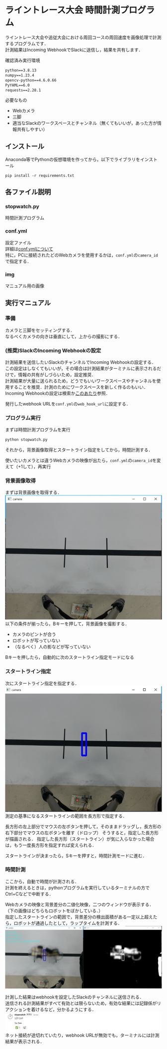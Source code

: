 # ライントレース大会 時間計測プログラム

ライントレース大会や追従大会における周回コースの周回速度を画像処理で計測するプログラムです．  
計測結果はIncoming WebhookでSlackに送信し，結果を共有します．

確認済み実行環境
```
python==3.8.13
numpy==1.23.4
opencv-python==4.6.0.66
PyYAML==6.0
requests==2.28.1
```

必要なもの
- Webカメラ
- 三脚
- 適当なSlackのワークスペースとチャンネル（無くてもいいが，あった方が情報共有しやすい）

## インストール
Anaconda等でPythonの仮想環境を作ってから，以下でライブラリをインストール
```bash:pip
pip install -r requirements.txt
```

## 各ファイル説明
### stopwatch.py
時間計測プログラム

### conf.yml
設定ファイル  
詳細は[conf.ymlについて](AboutConf.md)  
特に，PCに接続されたどのWebカメラを使用するかは，`conf.yml`の`camera_id`で指定する．

### img
マニュアル用の画像

## 実行マニュアル
### 準備
カメラと三脚をセッティングする．  
なるべくカメラの向きは垂直にして，上からの撮影にする．

### (推奨)SlackのIncoming Webhookの設定
計測結果を送信したいSlackのチャンネルでIncoming Webhookの設定する．  
この設定はしなくてもいいが，その場合は計測結果がターミナルに表示されるだけで，情報の共有がしづらいため，設定推奨．  
計測結果が大量に送られるため，どうでもいいワークスペースやチャンネルを使用することを推奨．計測のためにワークスペースを新しく作るのもいい．  
Incoming Webhookの設定は検索か[このあたり](https://qiita.com/ik-fib/items/b4a502d173a22b3947a0)参照．

発行したwebhook URLを`conf.yml`の`web_hook_url`に設定する．

### プログラム実行
まずは時間計測プログラムを実行
```python
python stopwatch.py
```
それから，背景画像取得とスタートライン指定をしてから，時間計測する．

使いたいカメラとは違うWebカメラの映像が出たら，`conf.yml`の`camera_id`を変えて（+1して），再実行

### 背景画像取得
まずは背景画像を取得する．
![背景画像取得](img/1.png)  
以下の条件が揃ったら，Bキーを押して，背景画像を撮影する．
- カメラのピントが合う
- ロボットが写っていない
- （なるべく）人の影などが写っていない

Bキーを押したら，自動的に次のスタートライン指定モードになる

### スタートライン指定
次にスタートライン指定を指定する．
![スタートライン指定](img/2.png)  
測定の基準になるスタートラインの範囲を長方形で指定する．

長方形の左上部分でマウスの左ボタンを押して，そのままドラッグし，長方形の右下部分でマウスの左ボタンを離す（ドロップ）
そうすると，指定した長方形が描画される．
指定した長方形（スタートライン）が気に入らなかった場合は，もう一度長方形を指定すれば変えられる．

スタートラインが決まったら，Sキーを押すと，時間計測モードに進む．

### 時間計測
ここから，自動で時間が計測される．  
計測を終えるときは，pythonプログラムを実行しているターミナルの方でCtrl+Cなどで中断する．

Webカメラの映像と背景差分の二値化映像，二つのウィンドウが表示する．
（下の画像はどちらもロボットをぼかしている．）  
指定したスタートラインの範囲で，背景差分の検出面積がある一定以上超えたら，ロボットが通過したとして，ラップタイムを計測する．  
![時間計測（ロボットはぼかし処理してあるため，イメージ）](img/3.png)

計測した結果はwebhookを設定したSlackのチャンネルに送信される．  
送信される計測結果がすべて有効とは限らないため，有効な結果には記録係がリアクションを着けるなど，分かるようにする．  
![Slack側](img/4.png)
ネット接続が途切れていたり，webhook URLが無効でも，ターミナルには計測結果が表示される．